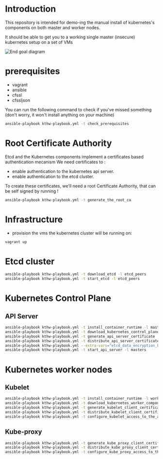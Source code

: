 # Introduction

This repository is intended for demo-ing the manual install of kubernetes's components on both master and worker nodes.

It should be able to get you to a working single master (insecure) kubernetes setup on a set of VMs

![End goal diagram](http://www.plantuml.com/plantuml/proxy?src=https://raw.github.com/weekendesk/kubernetes-the-hard-way/VTWO-14496/end_goal.plantuml)


# prerequisites
- vagrant
- ansible
- cfssl
- cfssljson

You can run the following command to check if you've missed something (don't worry, it won't install anything on your machine)
```sh
ansible-playbook kthw-playbook.yml -t check_prerequisites
```


# Root Certificate Authority
Etcd and the Kubernetes components implement a certificates based authentication mecanism
We need certificates to :
  * enable authentication to the kubernetes api server.
  * enable authentication to the etcd cluster.

To create these certificates, we'll need a root Certificate Authority, that can be self signed by running !
```sh
ansible-playbook kthw-playbook.yml -t generate_the_root_ca
```

# Infrastructure
- provision the vms the kubernetes cluster will be running on:
```sh
vagrant up
```

# Etcd cluster
```sh
ansible-playbook kthw-playbook.yml -t download_etcd -l etcd_peers
ansible-playbook kthw-playbook.yml -t start_etcd -l etcd_peers
```

# Kubernetes Control Plane
## API Server
```sh
ansible-playbook kthw-playbook.yml -t install_container_runtime -l masters
ansible-playbook kthw-playbook.yml -t download_kubernetes_control_plane -l masters
ansible-playbook kthw-playbook.yml -t generate_api_server_certificate
ansible-playbook kthw-playbook.yml -t distribute_api_server_certificate -l masters
ansible-playbook kthw-playbook.yml --extra-vars="etcd_data_encryption_key=$(head -c 32 /dev/urandom | base64)" -t configure_api_server_secrets_encryption -l masters 
ansible-playbook kthw-playbook.yml -t start_api_server -l masters
```


# Kubernetes worker nodes

## Kubelet
```sh
ansible-playbook kthw-playbook.yml -t install_container_runtime -l workers
ansible-playbook kthw-playbook.yml -t download_kubernetes_worker_components -l workers
ansible-playbook kthw-playbook.yml -t generate_kubelet_client_certificate
ansible-playbook kthw-playbook.yml -t distribute_kubelet_client_certificate -l workers 
ansible-playbook kthw-playbook.yml -t configure_kubelet_access_to_the_api_server -l workers 
```

## Kube-proxy
```sh
ansible-playbook kthw-playbook.yml -t generate_kube_proxy_client_certificate
ansible-playbook kthw-playbook.yml -t distribute_kube_proxy_client_certificate -l workers
ansible-playbook kthw-playbook.yml -t configure_kube_proxy_access_to_the_api_server -l workers
```

